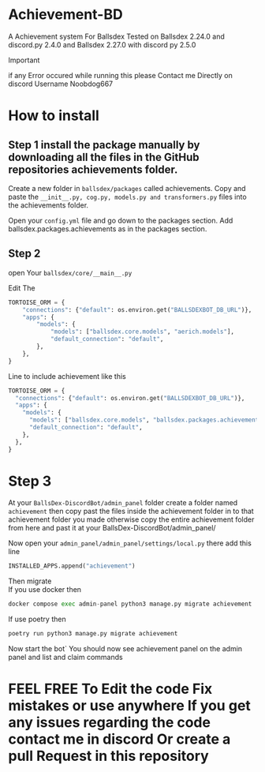 # Achievement-BD
A Achievement system For Ballsdex
Tested on Ballsdex 2.24.0 and discord.py 2.4.0 and Ballsdex 2.27.0 with discord py 2.5.0

>[!IMPORTANT]
>if any Error occured while running this please Contact me Directly on discord Username Noobdog667 




# How to install 

## Step 1 install the package manually by downloading all the files in the GitHub repositories achievements folder.

Create a new folder in `ballsdex/packages` called achievements.
Copy and paste the `__init__.py, cog.py, models.py and transformers.py` files into the achievements folder.

Open your `config.yml` file and go down to the packages section.
Add ballsdex.packages.achievements as in the packages section. 

## Step 2
open Your `ballsdex/core/__main__.py` 

Edit The 
```py 
TORTOISE_ORM = {
    "connections": {"default": os.environ.get("BALLSDEXBOT_DB_URL")},
    "apps": {
        "models": {
            "models": ["ballsdex.core.models", "aerich.models"],
            "default_connection": "default",
        },
    },
}
```
Line to include achievement like this 
  ```py
  TORTOISE_ORM = {
    "connections": {"default": os.environ.get("BALLSDEXBOT_DB_URL")},
    "apps": {
      "models": {
        "models": ["ballsdex.core.models", "ballsdex.packages.achievements.models", "aerich.models"],
        "default_connection": "default",
      },
    },
  }
  ```

# Step 3 

At your `BallsDex-DiscordBot/admin_panel` folder create a folder named `achievement` 
then copy past the files inside the achievement folder in to that achievement folder you made otherwise copy the entire achievement folder from here and past it at your BallsDex-DiscordBot/admin_panel/ 

Now open your 
`admin_panel/admin_panel/settings/local.py` there 
add this line 

```py
INSTALLED_APPS.append("achievement")
```
Then migrate  
If you use docker then 
```py
docker compose exec admin-panel python3 manage.py migrate achievement
```

If use poetry then 
```py
poetry run python3 manage.py migrate achievement
```
Now start the bot` You should now see achievement panel on the admin panel and list and claim commands 

# FEEL FREE To Edit the code Fix mistakes or use anywhere If you get any issues regarding the code contact me in discord Or create a pull Request in this repository
